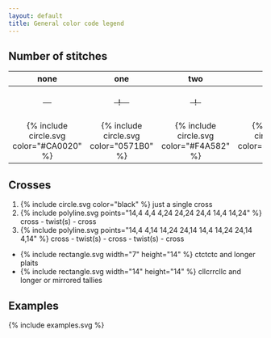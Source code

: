 ```yaml
---
layout: default
title: General color code legend
---
```


Number of stitches
------------------

| none| one | two | more | |
| :---: | :---: | :---: | :---: | :--- |
| ~~&nbsp;&nbsp;&nbsp;&nbsp;~~ | ~~&nbsp;&nbsp;!&nbsp;&nbsp;&nbsp;&nbsp;~~ | ~~&nbsp;&nbsp;!&nbsp;&nbsp;~~ | ~~&nbsp;&nbsp;!!!&nbsp;&nbsp;~~ | twists between stitches |
| {% include circle.svg color="#CA0020" %}  | {% include circle.svg color="0571B0" %} | {% include circle.svg color="#F4A582" %} | {% include circle.svg color="#92C5DE" %} | twists between crosses |

Crosses
-------
1. {% include circle.svg color="black" %}
  just a single cross
2. {% include polyline.svg points="14,4 4,4 4,24 24,24 24,4 14,4 14,24" %}
  cross - twist(s) - cross
3. {% include polyline.svg points="14,4 4,14 14,24 24,14 14,4 14,24 24,14 4,14" %}
  cross - twist(s) - cross - twist(s) - cross

* {% include rectangle.svg width="7" height="14" %}
  ctctctc and longer plaits
* {% include rectangle.svg width="14" height="14" %}
  cllcrrcllc and longer or mirrored tallies

Examples
--------
{% include examples.svg %}
